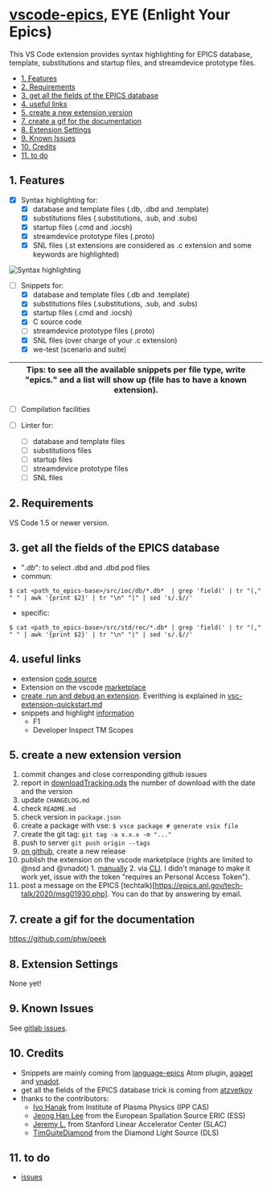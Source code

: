 # [vscode-epics](https://marketplace.visualstudio.com/items?itemName=nsd.vscode-epics), EYE (Enlight Your Epics) <!-- omit in toc -->

This VS Code extension provides syntax highlighting for EPICS database, template, substitutions and startup files, and streamdevice prototype files.

- [1. Features](#1-features)
- [2. Requirements](#2-requirements)
- [3. get all the fields of the EPICS database](#3-get-all-the-fields-of-the-epics-database)
- [4. useful links](#4-useful-links)
- [5. create a new extension version](#5-create-a-new-extension-version)
- [7. create a gif for the documentation](#7-create-a-gif-for-the-documentation)
- [8. Extension Settings](#8-extension-settings)
- [9. Known Issues](#9-known-issues)
- [10. Credits](#10-credits)
- [11. to do](#11-to-do)

## 1. Features

- [x] Syntax highlighting for:
  - [x] database and template files (.db, .dbd and .template)
  - [x] substitutions files (.substitutions, .sub, and .subs)
  - [x] startup files (.cmd and .iocsh)
  - [x] streamdevice prototype files (.proto)
  - [x] SNL files (.st extensions are considered as .c extension and some keywords are highlighted)

![Syntax highlighting](./images/vscode_epics.gif)

- [ ] Snippets for:
  - [x] database and template files (.db and .template)
  - [x] substitutions files (.substitutions, .sub, and .subs)
  - [x] startup files (.cmd and .iocsh)
  - [x] C source code
  - [ ] streamdevice prototype files (.proto)
  - [x] SNL files (over charge of your .c extension)
  - [x] we-test (scenario and suite)

| Tips: to see all the available snippets per file type, write "epics." and a list will show up (file has to have a known extension). |
| --- |

- [ ] Compilation facilities

- [ ] Linter for:
  - [ ] database and template files
  - [ ] substitutions files
  - [ ] startup files
  - [ ] streamdevice prototype files
  - [ ] SNL files

## 2. Requirements

VS Code 1.5 or newer version.

## 3. get all the fields of the EPICS database

- "*.db*": to select .dbd and .dbd.pod files
- commun: 
```
$ cat <path_to_epics-base>/src/ioc/db/*.db*  | grep 'field(' | tr "(," " " | awk '{print $2}' | tr "\n" "|" | sed 's/.$//'
```
- specific:
```
$ cat <path_to_epics-base>/src/std/rec/*.db* | grep 'field(' | tr "(," " " | awk '{print $2}' | tr "\n" "|" | sed 's/.$//'
```

## 4. useful links
- extension [code source](https://github.com/NSenaud/vscode-epics)
- Extension on the vscode [marketplace](https://marketplace.visualstudio.com/items?itemName=nsd.vscode-epics)
- [create, run and debug an extension](https://code.visualstudio.com/api). Everithing is explained in [vsc-extension-quickstart.md](./vsc-extension-quickstart.md)
- snippets and highlight [information](https://code.visualstudio.com/api/language-extensions/syntax-highlight-guide#scope-inspector)
  - F1
  - Developer Inspect TM Scopes

## 5. create a new extension version
  1. commit changes and close corresponding github issues
  2. report in [downloadTracking.ods](./doc/downloadTracking.ods) the number of download with the date and the version
  3. update `CHANGELOG.md`
  4. check `README.md`
  5. check version in `package.json`
  6. create a package with vse: `$ vsce package # generate vsix file`
  7. create the git tag: `git tag -a x.x.x -m "..."`
  8. push to server `git push origin --tags`
  9. [on github](https://github.com/epics-extensions/vscode-epics), create a new release
  10. publish the extension on the vscode marketplace (rights are limited to @nsd and @vnadot)
     1.  [manually](https://marketplace.visualstudio.com/manage/publishers/nsd?noPrompt=true)
     2.  via [CLI](https://code.visualstudio.com/api/working-with-extensions/publishing-extension). I didn't manage to make it work yet, issue with the token "requires an Personal Access Token").
  11. post a message on the EPICS [techtalk)[https://epics.anl.gov/tech-talk/2020/msg01930.php]. You can do that by answering by email.

## 7. create a gif for the documentation
https://github.com/phw/peek

## 8. Extension Settings

None yet!

## 9. Known Issues

See [gitlab issues](https://github.com/epics-extensions/vscode-epics/issues).

## 10. Credits

- Snippets are mainly coming from [language-epics](https://github.com/mmllski/language-epics) Atom plugin, [agaget](https://github.com/agaget) and [vnadot](https://github.com/vnadot).
- get all the fields of the EPICS database trick is coming from [atzvetkov](https://gitlab.com/stephane.tzvetkov)
- thanks to the contributors:  
  - [Ivo Hanak](https://github.com/hanak) from Institute of Plasma Physics (IPP CAS)
  - [Jeong Han Lee](https://github.com/jeonghanlee) from the European Spallation Source ERIC (ESS)
  - [Jeremy L.](https://github.com/JJL772) from Stanford Linear Accelerator Center (SLAC)
  - [TimGuiteDiamond](https://github.com/TimGuiteDiamond) from the Diamond Light Source (DLS)

## 11. to do
- [issues](https://github.com/epics-extensions/vscode-epics/issues)
